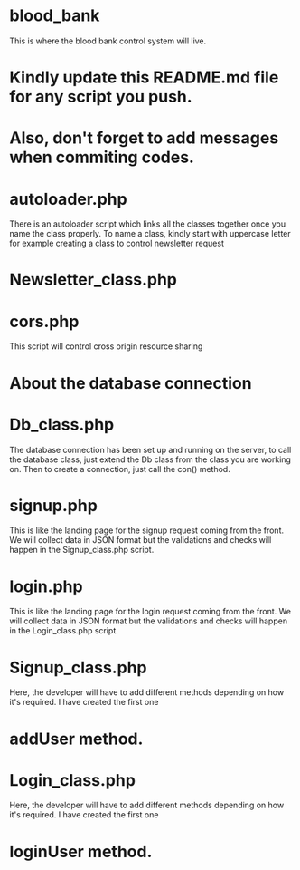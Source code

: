 # blood_bank
This is where the blood bank control system will live.
# Kindly update this README.md file for any script you push.
# Also, don't forget to add messages when commiting codes.

# autoloader.php
There is an autoloader script which links all
the classes together once you name the class properly.
To name a class, kindly start with uppercase letter 
for example creating a class to control newsletter request 
# Newsletter_class.php

# cors.php
This script will control cross origin resource sharing

# About the database connection
# Db_class.php
The database connection has been set up
and running on the server, to call the 
database class, just extend 
the Db class from the class you are 
working on. Then to create a connection,
just call the con() method.

# signup.php
This is like the landing page for the 
signup request coming from the front.
We will collect data in JSON format 
but the validations and checks will happen 
in the Signup_class.php script.

# login.php
This is like the landing page for the 
login request coming from the front.
We will collect data in JSON format 
but the validations and checks will happen 
in the Login_class.php script.

# Signup_class.php
Here, the developer will have to add different methods
depending on how it's required. I have created the first one
# addUser method.

# Login_class.php
Here, the developer will have to add different methods
depending on how it's required. I have created the first one
# loginUser method.
